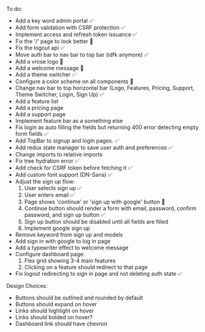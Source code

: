 To do:
- Add a key word admin portal :white_check_mark:
- Add form validation with CSRF protection :white_check_mark:
- Implement access and refresh token issuance :white_check_mark:
- Fix the '/' page to look better :construction:
- Fix the logout api :white_check_mark:
- Move auth bar to nav bar to top bar (idfk anymore) :white_check_mark:
- Add a vrose logo :construction:
- Add a welcome message :construction:
- Add a theme switcher :white_check_mark:
- Configure a color scheme on all components :construction:
- Change nav bar to top horizontal bar (Logo, Features, Pricing, Support, Theme Switcher, Login, Sign Up) :white_check_mark:
- Add a feature list
- Add a pricing page
- Add a support page
- Implement feature bar as a something else
- Fix login as auto filling the fields but returning 400 error detecting empty form fields :white_check_mark:
- Add TopBar to signup and login pages. :white_check_mark:
- Add redux state manager to save user auth and preferences :white_check_mark:
- Change imports to relative imports
- Fix tree hydration error :white_check_mark:
- Add check for CSRF token before fetching it :white_check_mark:
- Add custom font support (DN-Sans) :white_check_mark:
- Adjust the sign up flow:
    1. User selects sign up :white_check_mark:
    2. User enters email :white_check_mark:
    3. Page shows 'continue' or 'sign up with google' button :construction:
    4. Continue button should render a form with email, password, confirm password, and sign up button :white_check_mark:
    5. Sign up button should be disabled until all fields are filled
    6. Implement google sign up
- Remove keyword from sign up and models
- Add sign in with google to log in page
- Add a typewriter effect to welcome message
- Configure dashboard page:
    1. Flex grid showing 3-4 main features
    2. Clicking on a feature should redirect to that page
- Fix logout redirecting to sign in page and not deleting auth state :white_check_mark:

Design Choices:
- Buttons should be outlined and rounded by default
- Buttons should expand on hover
- Links should highlight on hover
- Links should bolded on hover?
- Dashboard link should have chevron